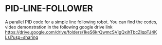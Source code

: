# PID-LINE-FOLLOWER
A parallel PID code for a simple line following robot. You can find the codes, video demonstration in the following google drive link
https://drive.google.com/drive/folders/1keS6krQwmcSVigQxjhTbcZIqpTJ4KLsl?usp=sharing
